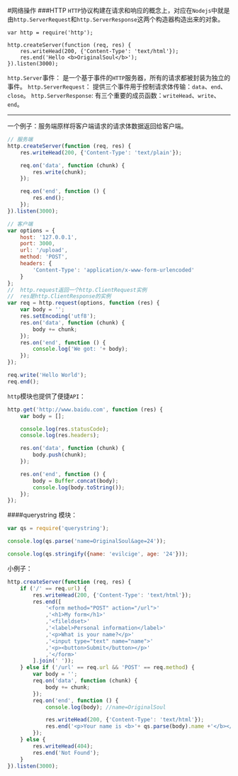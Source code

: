 #网络操作
###HTTP
``HTTP``协议构建在请求和响应的概念上，对应在``Nodejs``中就是由``http.ServerRequest``和``http.ServerResponse``这两个构造器构造出来的对象。
```
var http = require('http');

http.createServer(function (req, res) {
	res.writeHead(200, {'Content-Type': 'text/html'});
	res.end('Hello <b>OriginalSoul</b>');
}).listen(3000);
```
``http.Server``事件：
是一个基于事件的``HTTP``服务器，所有的请求都被封装为独立的事件。
``http.ServerRequest``：
提供三个事件用于控制请求体传输：``data``、``end``、``close``。
``http.ServerResponse``:
有三个重要的成员函数：``writeHead``、``write``、``end``。

---

一个例子：服务端原样将客户端请求的请求体数据返回给客户端。
```javascript
// 服务端
http.createServer(function (req, res) {
	res.writeHead(200, {'Content-Type': 'text/plain'});

	req.on('data', function (chunk) {
		res.write(chunk);
	});

	req.on('end', function () {
		res.end();
	});
}).listen(3000);
```
```javascript
// 客户端
var options = {
	host: '127.0.0.1',
	port: 3000,
	url: '/upload',
	method: 'POST',
	headers: {
		'Content-Type': 'application/x-www-form-urlencoded'
	}
};
//  http.request返回一个http.ClientRequest实例
//  res是http.ClientResponse的实例
var req = http.request(options, function (res) {
	var body = '';
	res.setEncoding('utf8');
	res.on('data', function (chunk) {
		body += chunk;
	});
	res.on('end', function () {
		console.log('We got: '+ body);
	});
});

req.write('Hello World');
req.end();
```
``http``模块也提供了便捷``API``：
```javascript
http.get('http://www.baidu.com', function (res) {
	var body = [];

	console.log(res.statusCode);
	console.log(res.headers);

	res.on('data', function (chunk) {
		body.push(chunk);
	});

	res.on('end', function () {
		body = Buffer.concat(body);
		console.log(body.toString());
	});
});
```
####querystring 模块：
```javascript
var qs = require('querystring');

console.log(qs.parse('name=OriginalSoul&age=24'));

console.log(qs.stringify({name: 'evilcige', age: '24'}));
```
小例子：
```javascript
http.createServer(function (req, res) {
	if ('/' == req.url) {
		res.writeHead(200, {'Content-Type': 'text/html'});
		res.end([
			'<form method="POST" action="/url">'
			,'<h1>My form</h1>'
			,'<fileldset>'
			,'<label>Personal information</label>'
			,'<p>What is your name?</p>'
			,'<input type="text" name="name">'
			,'<p><button>Submit</button></p>'
			,'</form>'
		].join(' '));
	} else if ('/url' == req.url && 'POST' == req.method) {
		var body = '';
		req.on('data', function (chunk) {
			body += chunk;
		});
		req.on('end', function () {
			console.log(body); //name=OriginalSoul

			res.writeHead(200, {'Content-Type': 'text/html'});
			res.end('<p>Your name is <b>'+ qs.parse(body).name +'</b></p>');
		});
	} else {
		res.writeHead(404);
		res.end('Not Found');
	}
}).listen(3000);
```
